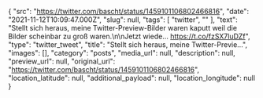 {
  "src": "https://twitter.com/bascht/status/1459101106802466816",
  "date": "2021-11-12T10:09:47.000Z",
  "slug": null,
  "tags": [
    "twitter",
    ""
  ],
  "text": "Stellt sich heraus, meine Twitter-Preview-Bilder waren kaputt weil die Bilder scheinbar zu groß waren.\n\nJetzt wiede… https://t.co/fzSX7luDZf",
  "type": "twitter_tweet",
  "title": "Stellt sich heraus, meine Twitter-Previe…",
  "images": [],
  "category": "posts",
  "media_url": null,
  "description": null,
  "preview_url": null,
  "original_url": "https://twitter.com/bascht/status/1459101106802466816",
  "location_latitude": null,
  "additional_payload": null,
  "location_longitude": null
}